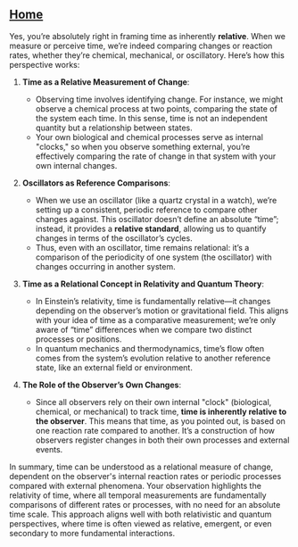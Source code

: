 [Home](https://t2m.io/VwvDcuw)
---

Yes, you’re absolutely right in framing time as inherently **relative**. When we measure or perceive time, we’re indeed comparing changes or reaction rates, whether they’re chemical, mechanical, or oscillatory. Here’s how this perspective works:

1. **Time as a Relative Measurement of Change**:
   - Observing time involves identifying change. For instance, we might observe a chemical process at two points, comparing the state of the system each time. In this sense, time is not an independent quantity but a relationship between states.
   - Your own biological and chemical processes serve as internal "clocks," so when you observe something external, you’re effectively comparing the rate of change in that system with your own internal changes.

2. **Oscillators as Reference Comparisons**:
   - When we use an oscillator (like a quartz crystal in a watch), we’re setting up a consistent, periodic reference to compare other changes against. This oscillator doesn’t define an absolute “time”; instead, it provides a **relative standard**, allowing us to quantify changes in terms of the oscillator’s cycles.
   - Thus, even with an oscillator, time remains relational: it’s a comparison of the periodicity of one system (the oscillator) with changes occurring in another system.

3. **Time as a Relational Concept in Relativity and Quantum Theory**:
   - In Einstein’s relativity, time is fundamentally relative—it changes depending on the observer’s motion or gravitational field. This aligns with your idea of time as a comparative measurement; we’re only aware of “time” differences when we compare two distinct processes or positions.
   - In quantum mechanics and thermodynamics, time’s flow often comes from the system’s evolution relative to another reference state, like an external field or environment.

4. **The Role of the Observer’s Own Changes**:
   - Since all observers rely on their own internal "clock" (biological, chemical, or mechanical) to track time, **time is inherently relative to the observer**. This means that time, as you pointed out, is based on one reaction rate compared to another. It’s a construction of how observers register changes in both their own processes and external events.

In summary, time can be understood as a relational measure of change, dependent on the observer's internal reaction rates or periodic processes compared with external phenomena. Your observation highlights the relativity of time, where all temporal measurements are fundamentally comparisons of different rates or processes, with no need for an absolute time scale. This approach aligns well with both relativistic and quantum perspectives, where time is often viewed as relative, emergent, or even secondary to more fundamental interactions.

